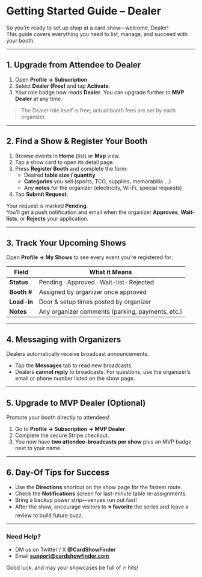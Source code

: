 # Getting Started Guide – Dealer

So you’re ready to set up shop at a card show—welcome, Dealer!  
This guide covers everything you need to list, manage, and succeed with your booth.

---

## 1. Upgrade from Attendee to Dealer

1. Open **Profile → Subscription**.  
2. Select **Dealer (Free)** and tap **Activate**.  
3. Your role badge now reads **Dealer**. You can upgrade further to **MVP Dealer** at any time.

> The Dealer role itself is free; actual booth fees are set by each organizer.

---

## 2. Find a Show & Register Your Booth

1. Browse events in **Home** (list) or **Map** view.  
2. Tap a show card to open its detail page.  
3. Press **Register Booth** and complete the form:
   * Desired **table size / quantity**
   * **Categories** you sell (sports, TCG, supplies, memorabilia …)
   * Any **notes** for the organizer (electricity, Wi-Fi, special requests)
4. Tap **Submit Request**.

Your request is marked **Pending**.  
You’ll get a push notification and email when the organizer **Approves**, **Wait-lists**, or **Rejects** your application.

---

## 3. Track Your Upcoming Shows

Open **Profile → My Shows** to see every event you’re registered for:

| Field | What it Means |
|-------|---------------|
| **Status** | Pending · Approved · Wait-list · Rejected |
| **Booth #** | Assigned by organizer once approved |
| **Load-in** | Door & setup times posted by organizer |
| **Notes** | Any organizer comments (parking, payments, etc.) |

---

## 4. Messaging with Organizers

Dealers automatically receive broadcast announcements.

* Tap the **Messages** tab to read new broadcasts.  
* Dealers **cannot reply** to broadcasts. For questions, use the organizer’s email or phone number listed on the show page.

---

## 5. Upgrade to MVP Dealer (Optional)

Promote your booth directly to attendees!

1. Go to **Profile → Subscription → MVP Dealer**.  
2. Complete the secure Stripe checkout.  
3. You now have **two attendee-broadcasts per show** plus an MVP badge next to your name.

---

## 6. Day-Of Tips for Success

* Use the **Directions** shortcut on the show page for the fastest route.  
* Check the **Notifications** screen for last-minute table re-assignments.  
* Bring a backup power strip—venues run out fast!  
* After the show, encourage visitors to **⭐ favorite** the series and leave a review to build future buzz.

---

### Need Help?

* DM us on Twitter / X **@CardShowFinder**  
* Email **support@cardshowfinder.com**

Good luck, and may your showcases be full of 🔥 hits!
